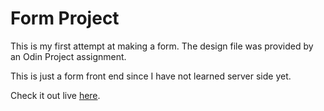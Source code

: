 # Form Project

This is my first attempt at making a form. The design file was provided by an Odin Project assignment.

This is just a form front end since I have not learned server side yet.

Check it out live [here](https://bdaniels8135.github.io/form-project/).
